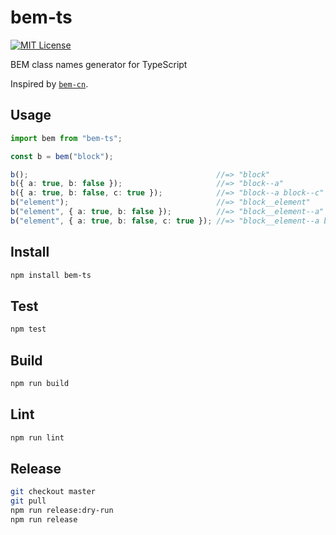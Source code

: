 # bem-ts

[![MIT License](https://img.shields.io/github/license/mashape/apistatus.svg)](LICENSE)

BEM class names generator for TypeScript

Inspired by [`bem-cn`](https://npm.im/bem-cn).

## Usage

```ts
import bem from "bem-ts";

const b = bem("block");

b();                                          //=> "block"
b({ a: true, b: false });                     //=> "block--a"
b({ a: true, b: false, c: true });            //=> "block--a block--c"
b("element");                                 //=> "block__element"
b("element", { a: true, b: false });          //=> "block__element--a"
b("element", { a: true, b: false, c: true }); //=> "block__element--a block__element--c"
```

## Install

```sh
npm install bem-ts
```

## Test

```sh
npm test
```

## Build

```sh
npm run build
```

## Lint

```sh
npm run lint
```

## Release

```sh
git checkout master
git pull
npm run release:dry-run
npm run release
```
